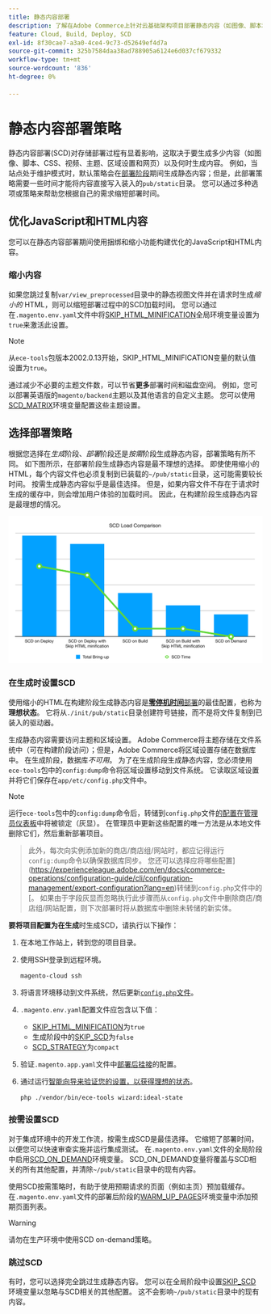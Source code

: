 ```yaml
---
title: 静态内容部署
description: 了解在Adobe Commerce上针对云基础架构项目部署静态内容（如图像、脚本和CSS）的策略。
feature: Cloud, Build, Deploy, SCD
exl-id: 8f30cae7-a3a0-4ce4-9c73-d52649ef4d7a
source-git-commit: 325b7584daa38ad788905a6124e6d037cf679332
workflow-type: tm+mt
source-wordcount: '836'
ht-degree: 0%

---
```


# 静态内容部署策略

静态内容部署(SCD)对存储部署过程有显着影响，这取决于要生成多少内容（如图像、脚本、CSS、视频、主题、区域设置和网页）以及何时生成内容。 例如，当站点处于维护模式时，默认策略会在[部署阶段](process.md#deploy-phase-deploy-phase)期间生成静态内容；但是，此部署策略需要一些时间才能将内容直接写入装入的`pub/static`目录。 您可以通过多种选项或策略来帮助您根据自己的需求缩短部署时间。

## 优化JavaScript和HTML内容

您可以在静态内容部署期间使用捆绑和缩小功能构建优化的JavaScript和HTML内容。

### 缩小内容

如果您跳过复制`var/view_preprocessed`目录中的静态视图文件并在请求时生成&#x200B;_缩小的_ HTML，则可以缩短部署过程中的SCD加载时间。 您可以通过在`.magento.env.yaml`文件中将[SKIP_HTML_MINIFICATION](../environment/variables-global.md#skiphtmlminification)全局环境变量设置为`true`来激活此设置。

>[!NOTE]
>
>从`ece-tools`包版本2002.0.13开始，SKIP_HTML_MINIFICATION变量的默认值设置为`true`。

通过减少不必要的主题文件数，可以节省&#x200B;**更多**&#x200B;部署时间和磁盘空间。 例如，您可以部署英语版的`magento/backend`主题以及其他语言的自定义主题。 您可以使用[SCD_MATRIX](../environment/variables-deploy.md#scdmatrix)环境变量配置这些主题设置。

## 选择部署策略

根据您选择在&#x200B;_生成_&#x200B;阶段、_部署_&#x200B;阶段还是&#x200B;_按需_&#x200B;阶段生成静态内容，部署策略有所不同。 如下图所示，在部署阶段生成静态内容是最不理想的选择。 即使使用缩小的HTML，每个内容文件也必须复制到已装载的`~/pub/static`目录，这可能需要较长时间。 按需生成静态内容似乎是最佳选择。 但是，如果内容文件不存在于请求时生成的缓存中，则会增加用户体验的加载时间。 因此，在构建阶段生成静态内容是最理想的情况。

![SCD加载比较](../../assets/scd-load-times.png)

### 在生成时设置SCD

使用缩小的HTML在构建阶段生成静态内容是&#x200B;[**零停机时间**&#x200B;部署](reduce-downtime.md)的最佳配置，也称为&#x200B;**理想状态**。 它将从`./init/pub/static`目录创建符号链接，而不是将文件复制到已装入的驱动器。

生成静态内容需要访问主题和区域设置。 Adobe Commerce将主题存储在文件系统中（可在构建阶段访问）；但是，Adobe Commerce将区域设置存储在数据库中。 在生成阶段，数据库&#x200B;_不可用_。 为了在生成阶段生成静态内容，您必须使用`ece-tools`包中的`config:dump`命令将区域设置移动到文件系统。 它读取区域设置并将它们保存在`app/etc/config.php`文件中。

>[!NOTE]
>运行`ece-tools`包中的`config:dump`命令后，转储到`config.php`文件[的配置在管理员仪表板](https://experienceleague.adobe.com/en/docs/commerce-knowledge-base/kb/troubleshooting/miscellaneous/locked-fields-in-magento-admin)中将被锁定（灰显）。 在管理员中更新这些配置的唯一方法是从本地文件删除它们，然后重新部署项目。
>>此外，每次向实例添加新的商店/商店组/网站时，都应记得运行`config:dump`命令以确保数据库同步。 您还可以选择应将哪些配置](https://experienceleague.adobe.com/en/docs/commerce-operations/configuration-guide/cli/configuration-management/export-configuration?lang=en)转储到`config.php`文件中的[。
>>如果由于字段灰显而忽略执行此步骤而从`config.php`文件中删除商店/商店组/网站配置，则下次部署时将从数据库中删除未转储的新实体。

**要将项目配置为在生成**&#x200B;时生成SCD，请执行以下操作：

1. 在本地工作站上，转到您的项目目录。
1. 使用SSH登录到远程环境。

   ```bash
   magento-cloud ssh
   ```

1. 将语言环境移动到文件系统，然后更新[`config.php`文件](../development/commerce-version.md#create-a-configphp-file)。

1. `.magento.env.yaml`配置文件应包含以下值：

   - [SKIP_HTML_MINIFICATION](../environment/variables-global.md#skip_html_minification)为`true`
   - 生成阶段中的[SKIP_SCD](../environment/variables-build.md#skip_scd)为`false`
   - [SCD_STRATEGY](../environment/variables-build.md#scd_strategy)为`compact`

1. 验证`.magento.app.yaml`文件中[部署后挂接](../application/hooks-property.md)的配置。

1. 通过运行[智能向导来验证您的设置，以获得理想的状态](smart-wizards.md)。

   ```bash
   php ./vendor/bin/ece-tools wizard:ideal-state
   ```

### 按需设置SCD

对于集成环境中的开发工作流，按需生成SCD是最佳选择。 它缩短了部署时间，以便您可以快速审查实施并运行集成测试。 在`.magento.env.yaml`文件的全局阶段中启用[SCD_ON_DEMAND](../environment/variables-global.md#scdondemand)环境变量。 SCD_ON_DEMAND变量将覆盖与SCD相关的所有其他配置，并清除`~/pub/static`目录中的现有内容。

使用SCD按需策略时，有助于使用预期请求的页面（例如主页）预加载缓存。 在`.magento.env.yaml`文件的部署后阶段的[WARM_UP_PAGES](../environment/variables-post-deploy.md#warmuppages)环境变量中添加预期页面列表。

>[!WARNING]
>
>请勿在生产环境中使用SCD on-demand策略。

### 跳过SCD

有时，您可以选择完全跳过生成静态内容。 您可以在全局阶段中设置[SKIP_SCD](../environment/variables-build.md#skipscd)环境变量以忽略与SCD相关的其他配置。 这不会影响`~/pub/static`目录中的现有内容。
